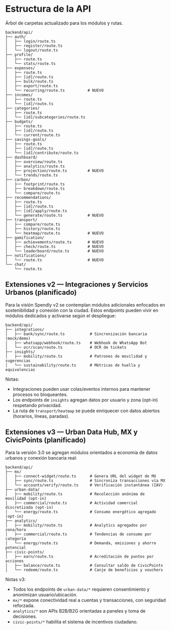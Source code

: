 # Estructura de la API

Árbol de carpetas actualizado para los módulos y rutas.

```
backend/api/
├── auth/
│   ├── login/route.ts
│   ├── register/route.ts
│   └── logout/route.ts
├── profile/
│   ├── route.ts
│   └── stats/route.ts
├── expenses/
│   ├── route.ts
│   ├── [id]/route.ts
│   ├── bulk/route.ts
│   ├── export/route.ts
│   └── recurring/route.ts          # NUEVO
├── incomes/
│   ├── route.ts
│   └── [id]/route.ts
├── categories/
│   ├── route.ts
│   └── [id]/subcategories/route.ts
├── budgets/
│   ├── route.ts
│   ├── [id]/route.ts
│   └── current/route.ts
├── savings-goals/
│   ├── route.ts
│   ├── [id]/route.ts
│   └── [id]/contribute/route.ts
├── dashboard/
│   ├── overview/route.ts
│   ├── analytics/route.ts
│   ├── projection/route.ts         # NUEVO
│   └── trends/route.ts
├── carbon/
│   ├── footprint/route.ts
│   ├── breakdown/route.ts
│   └── compare/route.ts
├── recommendations/
│   ├── route.ts
│   ├── [id]/route.ts
│   ├── [id]/apply/route.ts
│   └── generate/route.ts           # NUEVO
├── transport/
│   ├── compare/route.ts
│   ├── history/route.ts
│   └── heatmap/route.ts            # NUEVO
├── gamification/
│   ├── achievements/route.ts       # NUEVO
│   ├── check/route.ts              # NUEVO
│   └── leaderboard/route.ts        # NUEVO
├── notifications/
│   └── route.ts                    # NUEVO
└── chat/
    └── route.ts
```

## Extensiones v2 — Integraciones y Servicios Urbanos (planificado)

Para la visión Spendly v2 se contemplan módulos adicionales enfocados en sostenibilidad y conexión con la ciudad. Estos endpoints pueden vivir en módulos dedicados y activarse según el despliegue:

```
backend/api/
├── integrations/
│   ├── bank/sync/route.ts           # Sincronización bancaria (mock/demo)
│   ├── whatsapp/webhook/route.ts    # Webhook de WhatsApp Bot
│   └── ocr/scan/route.ts            # OCR de tickets
├── insights/
│   ├── mobility/route.ts            # Patrones de movilidad y sugerencias
│   └── sustainability/route.ts      # Métricas de huella y equivalencias
```

Notas:
- Integraciones pueden usar colas/eventos internos para mantener procesos no bloqueantes.
- Los endpoints de `insights` agregan datos por usuario y zona (opt-in) respetando privacidad.
- La ruta de `transport/heatmap` se puede enriquecer con datos abiertos (horarios, líneas, paradas).

## Extensiones v3 — Urban Data Hub, MX y CivicPoints (planificado)

Para la versión 3.0 se agregan módulos orientados a economía de datos urbanos y conexión bancaria real:

```
backend/api/
├── mx/
│   ├── connect-widget/route.ts      # Genera URL del widget de MX
│   ├── sync/route.ts                # Sincroniza transacciones vía MX
│   └── accounts/verify/route.ts     # Verificación instantánea (IAV)
├── urban-data/
│   ├── mobility/route.ts            # Recolección anónima de movilidad (opt-in)
│   ├── commercial/route.ts          # Actividad comercial discretizada (opt-in)
│   └── energy/route.ts              # Consumo energético agregado (opt-in)
├── analytics/
│   ├── mobility/route.ts            # Analytics agregados por zona/hora
│   ├── commercial/route.ts          # Tendencias de consumo por categoría
│   └── energy/route.ts              # Demanda, emisiones y ahorro potencial
├── civic-points/
│   ├── earn/route.ts                # Acreditación de puntos por acciones
│   ├── balance/route.ts             # Consultar saldo de CivicPoints
│   └── redeem/route.ts              # Canje de beneficios y vouchers
```

Notas v3:
- Todos los endpoints de `urban-data/*` requieren consentimiento y anonimizan usuario/ubicación.
- `mx/*` expone conectividad real a cuentas y transacciones, con seguridad reforzada.
- `analytics/*` son APIs B2B/B2G orientadas a paneles y toma de decisiones.
- `civic-points/*` habilita el sistema de incentivos ciudadano.